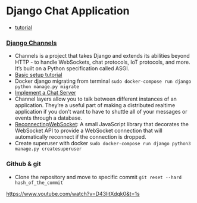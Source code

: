 # Django Chat Application
 - [tutorial](https://www.youtube.com/watch?v=Wv5jlmJs2sU&list=PLLRM7ROnmA9EnQmnfTgUzCfzbbnc-oEbZ)

### [Django Channels](https://channels.readthedocs.io/en/stable/)
 - Channels is a project that takes Django and extends its abilities beyond HTTP - to handle WebSockets, chat protocols, IoT protocols, and more. It’s built on a Python specification called ASGI.
 - [Basic setup tutorial](https://channels.readthedocs.io/en/stable/tutorial/part_1.html)
 - Docker django migrating from terminal `sudo docker-compose run django python manage.py migrate`
 - [Implement a Chat Server](https://channels.readthedocs.io/en/stable/tutorial/part_2.html)
 - Channel layers allow you to talk between different instances of an application. They’re a useful part of making a distributed realtime application if you don’t want to have to shuttle all of your messages or events through a database.
 - [ReconnectingWebSocket](https://github.com/joewalnes/reconnecting-websocket): A small JavaScript library that decorates the WebSocket API to provide a WebSocket connection that will automatically reconnect if the connection is dropped.
 - Create superuser with docker `sudo docker-compose run django python3 manage.py createsuperuser`
 
### Github & git
 - Clone the repository and move to specific commit `git reset --hard hash_of_the_commit`

<!-- 19:00 minutes https://www.youtube.com/watch?v=xrKKRRC518Y&list=PLLRM7ROnmA9EnQmnfTgUzCfzbbnc-oEbZ&index=2 -->






https://www.youtube.com/watch?v=D43IitXdqk0&t=1s
